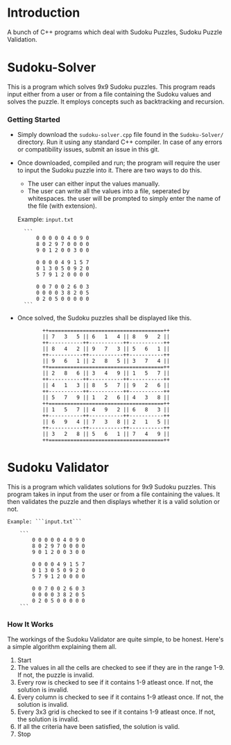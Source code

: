 # Introduction
A bunch of C++ programs which deal with Sudoku Puzzles, Sudoku Puzzle Validation.



# Sudoku-Solver
This is a program which solves 9x9 Sudoku puzzles.
This program reads input either from a user or from a file containing the Sudoku values and solves the puzzle.
 It employs concepts such as backtracking and recursion.

### Getting Started
* Simply download the ```sudoku-solver.cpp``` file found in the ```Sudoku-Solver/``` directory.
 Run it using any standard C++ compiler.
 In case of any errors or compatibility issues, submit an issue in this git.
* Once downloaded, compiled and run; the program will require the user to input the Sudoku puzzle into it. There are two ways to do this.
    * The user can either input the values manually.
    * The user can write all the values into a file, seperated by whitespaces. 
     the user will be prompted to simply enter the name of the file (with extension). 

    Example: ```input.txt```
    
        ```
            0 0 0 0 0 4 0 9 0
            8 0 2 9 7 0 0 0 0
            9 0 1 2 0 0 3 0 0

            0 0 0 0 4 9 1 5 7
            0 1 3 0 5 0 9 2 0
            5 7 9 1 2 0 0 0 0

            0 0 7 0 0 2 6 0 3
            0 0 0 0 3 8 2 0 5
            0 2 0 5 0 0 0 0 0
        ```

* Once solved, the Sudoku puzzles shall be displayed like this.
    ```
            ++=====================================++
            || 7   3   5 || 6   1   4 || 8   9   2 ||
            ++-----------++-----------++-----------++
            || 8   4   2 || 9   7   3 || 5   6   1 ||
            ++-----------++-----------++-----------++
            || 9   6   1 || 2   8   5 || 3   7   4 ||
            ++=====================================++
            || 2   8   6 || 3   4   9 || 1   5   7 ||
            ++-----------++-----------++-----------++
            || 4   1   3 || 8   5   7 || 9   2   6 ||
            ++-----------++-----------++-----------++
            || 5   7   9 || 1   2   6 || 4   3   8 ||
            ++=====================================++
            || 1   5   7 || 4   9   2 || 6   8   3 ||
            ++-----------++-----------++-----------++
            || 6   9   4 || 7   3   8 || 2   1   5 ||
            ++-----------++-----------++-----------++
            || 3   2   8 || 5   6   1 || 7   4   9 ||
            ++=====================================++
    ```


# Sudoku Validator
This is a program which validates solutions for 9x9 Sudoku puzzles.
This program takes in input from the user or from a file containing the values.
 It then validates the puzzle and then displays whether it is a valid solution or not.
    
    Example: ```input.txt```
    
        ```
            0 0 0 0 0 4 0 9 0
            8 0 2 9 7 0 0 0 0
            9 0 1 2 0 0 3 0 0

            0 0 0 0 4 9 1 5 7
            0 1 3 0 5 0 9 2 0
            5 7 9 1 2 0 0 0 0

            0 0 7 0 0 2 6 0 3
            0 0 0 0 3 8 2 0 5
            0 2 0 5 0 0 0 0 0
        ```


### How It Works
The workings of the Sudoku Validator are quite simple, to be honest. Here's a simple algorithm explaining them all.

1. Start
2. The values in all the cells are checked to see if they are in the range 1-9. If not, the puzzle is invalid.
3. Every row is checked to see if it contains 1-9 atleast once. If not, the solution is invalid.
4. Every column is checked to see if it contains 1-9 atleast once. If not, the solution is invalid.
4. Every 3x3 grid is checked to see if it contains 1-9 atleast once. If not, the solution is invalid.
5. If all the criteria have been satisfied, the solution is valid.
6. Stop
